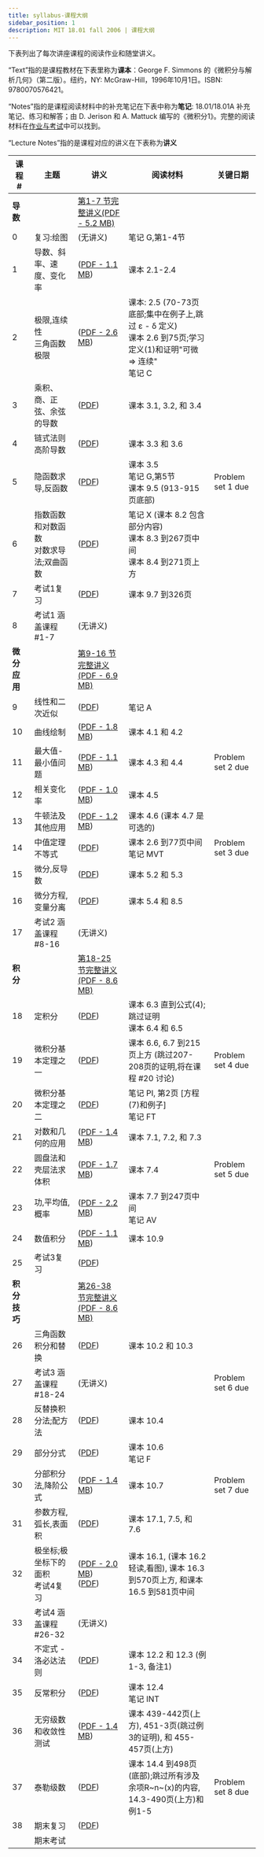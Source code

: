 ```yaml
---
title: syllabus-课程大纲
sidebar_position: 1
description: MIT 18.01 fall 2006 | 课程大纲 
---
```



下表列出了每次讲座课程的阅读作业和随堂讲义。

“Text”指的是课程教材在下表里称为**课本**：George F. Simmons 的《微积分与解析几何》（第二版）。纽约，NY: McGraw-Hill，1996年10月1日。ISBN: 9780070576421。

“Notes”指的是课程阅读材料中的补充笔记在下表中称为**笔记**: 18.01/18.01A 补充笔记、练习和解答；由 D. Jerison 和 A. Mattuck 编写的《微积分1》。完整的阅读材料在[作业与考试](./assignments)中可以找到。

“Lecture Notes”指的是课程对应的讲义在下表称为**讲义**

| 课程 # | 主题 | 讲义 | 阅读材料 | 关键日期 |
|--------|------|------|----------|----------|
| **导数** |    |  [第1-7 节完整讲义(PDF - 5.2 MB)](/resource/18-01/unit1_sept08.pdf)   |          |          |
| 0 | 复习:绘图 | (无讲义) | 笔记 G,第1-4节 |          |
| 1 | 导数、斜率、速度、变化率 | ([PDF - 1.1 MB](/resource/18-01/lec1.pdf)) | 课本 2.1-2.4 |          |
| 2 | 极限,连续性<br/>三角函数极限 | ([PDF - 2.6 MB](/resource/18-01/lec2.pdf)) | 课本: 2.5 (70-73页底部;集中在例子上,跳过 ε - δ 定义)<br/>课本 2.6 到75页;学习定义(1)和证明"可微 => 连续"<br/>笔记 C |          |
| 3 | 乘积、商、正弦、余弦的导数 | ([PDF](/resource/18-01/lec3.pdf)) | 课本 3.1, 3.2, 和 3.4 |          |
| 4 | 链式法则<br/>高阶导数 | ([PDF](/resource/18-01/lec4.pdf)) | 课本 3.3 和 3.6 |          |
| 5 | 隐函数求导,反函数 | ([PDF](/resource/18-01/lec5.pdf)) | 课本 3.5<br/>笔记 G,第5节<br/>课本 9.5 (913-915页底部) |  Problem set 1 due     |
| 6 | 指数函数和对数函数<br/>对数求导法;双曲函数 | ([PDF](/resource/18-01/lec6.pdf)) | 笔记 X (课本 8.2 包含部分内容)<br/>课本 8.3 到267页中间<br/>课本 8.4 到271页上方 |          |
| 7 | 考试1复习 | ([PDF](/resource/18-01/lec7.pdf)) | 课本 9.7 到326页 |          |
| 8 | 考试1 涵盖课程 #1-7 | (无讲义) |  |          |
| **微分应用** |    |  [第9-16 节完整讲义(PDF - 6.9 MB)](/resource/18-01/unit2_sept08.pdf)    |          |          |
| 9 | 线性和二次近似 | ([PDF](/resource/18-01/lec9.pdf)) | 笔记 A |          |
| 10 | 曲线绘制 | ([PDF - 1.8 MB](/resource/18-01/lec10.pdf)) | 课本 4.1 和 4.2 |          |
| 11 | 最大值-最小值问题 | ([PDF - 1.1 MB](/resource/18-01/lec11.pdf)) | 课本 4.3 和 4.4 |  Problem set 2 due   |
| 12 | 相关变化率 | ([PDF - 1.0 MB](/resource/18-01/lec12.pdf)) | 课本 4.5 |          |
| 13 | 牛顿法及其他应用 | ([PDF - 1.2 MB](/resource/18-01/lec13.pdf)) | 课本 4.6 (课本 4.7 是可选的) |          |
| 14 | 中值定理<br/>不等式 | ([PDF](/resource/18-01/lec14.pdf)) | 课本 2.6 到77页中间<br/>笔记 MVT |    Problem set 3 due      |
| 15 | 微分,反导数 | ([PDF](/resource/18-01/lec15.pdf)) | 课本 5.2 和 5.3 |          |
| 16 | 微分方程,变量分离 | ([PDF](/resource/18-01/lec16.pdf)) | 课本 5.4 和 8.5 |          |
| 17 | 考试2 涵盖课程 #8-16 | (无讲义) |  |          |
| **积分** |    |  [第18-25 节完整讲义 (PDF - 8.6 MB)](/resource/18-01/unit3_who_sept24.pdf)      |          |          |
| 18 | 定积分 | ([PDF](/resource/18-01/lec18.pdf)) | 课本 6.3 直到公式(4);跳过证明<br/>课本 6.4 和 6.5 |          |
| 19 | 微积分基本定理之一 | ([PDF](/resource/18-01/lec19.pdf)) | 课本 6.6, 6.7 到215页上方 (跳过207-208页的证明,将在课程 #20 讨论) |   Problem set 4 due       |
| 20 | 微积分基本定理之二 | ([PDF](/resource/18-01/lec20.pdf)) | 笔记 PI, 第2页 [方程(7)和例子]<br/>笔记 FT |          |
| 21 | 对数和几何的应用 | ([PDF - 1.4 MB](/resource/18-01/lec21.pdf)) | 课本 7.1, 7.2, 和 7.3 |          |
| 22 | 圆盘法和壳层法求体积 | ([PDF - 1.7 MB](/resource/18-01/lec22.pdf)) | 课本 7.4 |      Problem set 5 due    |
| 23 | 功,平均值,概率 | ([PDF - 2.2 MB](/resource/18-01/lec23.pdf)) | 课本 7.7 到247页中间<br/>笔记 AV |          |
| 24 | 数值积分 | ([PDF - 1.1 MB](/resource/18-01/lec24.pdf)) | 课本 10.9 |          |
| 25 | 考试3复习 | ([PDF](/resource/18-01/lec25.pdf)) |  |          |
| **积分技巧** |    |  [第26-38 节完整讲义(PDF - 8.6 MB)](/resource/18-01/unit4_oct3_08.pdf)      |          |          |
| 26 | 三角函数积分和替换 | ([PDF](/resource/18-01/lec26.pdf)) | 课本 10.2 和 10.3 |          |
| 27 | 考试3 涵盖课程 #18-24 | (无讲义) |  |   Problem set 6 due       |
| 28 | 反替换积分法;配方法 | ([PDF](/resource/18-01/lec28.pdf)) | 课本 10.4 |          |
| 29 | 部分分式 | ([PDF](/resource/18-01/lec29.pdf)) | 课本 10.6<br/>笔记 F |          |
| 30 | 分部积分法,降阶公式 | ([PDF - 1.4 MB](/resource/18-01/lec30.pdf)) | 课本 10.7 |    Problem set 7 due      |
| 31 | 参数方程,弧长,表面积 | ([PDF](/resource/18-01/lec31.pdf)) | 课本 17.1, 7.5, 和 7.6 |          |
| 32 | 极坐标;极坐标下的面积<br/>考试4复习 | ([PDF - 2.0 MB](/resource/18-01/lec32.pdf)) <br/> ([PDF](/resource/18-01/exam4_review.pdf)) | 课本 16.1, (课本 16.2 轻读,看图), 课本 16.3 到570页上方, 和课本 16.5 到581页中间 |          |
| 33 | 考试4 涵盖课程 #26-32 | (无讲义) |  |          |
| 34 | 不定式 - 洛必达法则 | ([PDF](/resource/18-01/lec34.pdf)) | 课本 12.2 和 12.3 (例1-3, 备注1) |          |
| 35 | 反常积分 | ([PDF](/resource/18-01/lec35.pdf)) | 课本 12.4<br/>笔记 INT |          |
| 36 | 无穷级数和收敛性测试 | ([PDF - 1.4 MB](/resource/18-01/lec36.pdf)) | 课本 439-442页(上方), 451-3页(跳过例3的证明), 和 455-457页(上方) |          |
| 37 | 泰勒级数 | ([PDF](/resource/18-01/lec37.pdf)) | 课本 14.4 到498页(底部);跳过所有涉及余项R~n~(x)的内容, 14.3-490页(上方)和例1-5 |    Problem set 8 due      |
| 38 | 期末复习 | ([PDF](/resource/18-01/lec38.pdf)) |  |          |
|  | 期末考试 |  |  |          |
